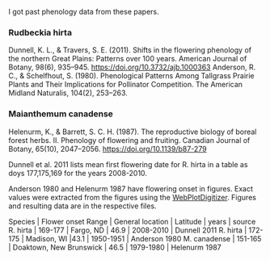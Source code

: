 

I got past phenology data from these papers. 

### Rudbeckia hirta
Dunnell, K. L., & Travers, S. E. (2011). Shifts in the flowering phenology of the northern Great Plains: Patterns over 100 years. American Journal of Botany, 98(6), 935–945. https://doi.org/10.3732/ajb.1000363
Anderson, R. C., & Schelfhout, S. (1980). Phenological Patterns Among Tallgrass Prairie Plants and Their Implications for Pollinator Competition. The American Midland Naturalis, 104(2), 253–263.

### Maianthemum canadense
Helenurm, K., & Barrett, S. C. H. (1987). The reproductive biology of boreal forest herbs. II. Phenology of flowering and fruiting. Canadian Journal of Botany, 65(10), 2047–2056. https://doi.org/10.1139/b87-279


Dunnell et al. 2011 lists mean first flowering date for R. hirta in a table as doys 177,175,169 for the years 2008-2010.

Anderson 1980 and Helenurm 1987 have flowering onset in figures. Exact values were extracted from the figures using the [WebPlotDigitizer](https://automeris.io/WebPlotDigitizer/). Figures and resulting data are in the respective files.


Species | Flower onset Range | General location | Latitude | years | source
R. hirta | 169-177 | Fargo, ND | 46.9 | 2008-2010 | Dunnell 2011
R. hirta | 172-175 | Madison, WI |43.1 | 1950-1951 | Anderson 1980
M. canadense | 151-165 | Doaktown, New Brunswick | 46.5 | 1979-1980 | Helenurm 1987
